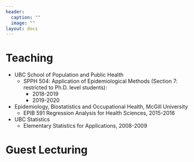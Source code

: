 ```yaml
---
header:
  caption: ""
  image: ""
layout: docs
---
```


# Teaching
- UBC School of Population and Public Health 
  - SPPH 504: Application of Epidemiological Methods (Section 7: restricted to Ph.D. level students): 
      - 2018-2019
      - 2019-2020
- Epidemiology, Biostatistics and Occupational Health, McGill University
  - EPIB 591 Regression Analysis for Health Sciences, 2015-2016
- UBC Statistics
  - Elementary Statistics for Applications, 2008-2009 

# Guest Lecturing